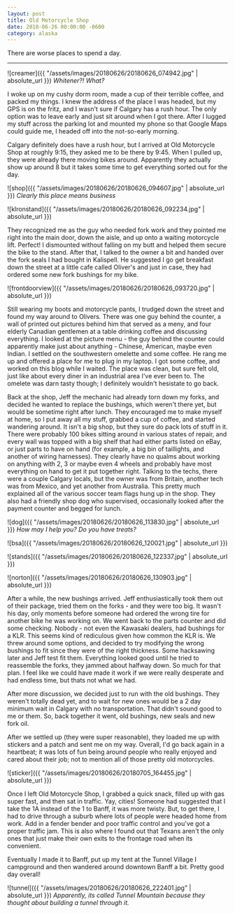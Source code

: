 ```yaml
---
layout: post
title: Old Motorcycle Shop
date: 2018-06-26 00:00:00 -0600
category: alaska
---
```


There are worse places to spend a day.

---

![creamer]({{ "/assets/images/20180626/20180626_074942.jpg" | absolute_url }})
*Whitener?!  What?*

I woke up on my cushy dorm room, made a cup of their terrible coffee, and packed my things.  I knew the address of the place I was headed, but my GPS is on the fritz, and I wasn't sure if Calgary has a rush hour.  The only option was to leave early and just sit around when I got there.  After I lugged my stuff across the parking lot and mounted my phone so that Google Maps could guide me, I headed off into the not-so-early morning.

Calgary definitely does have a rush hour, but I arrived at Old Motorcycle Shop at roughly 9:15, they asked me to be there by 9:45.  When I pulled up, they were already there moving bikes around.  Apparently they actually show up around 8 but it takes some time to get everything sorted out for the day.

![shop]({{ "/assets/images/20180626/20180626_094607.jpg" | absolute_url }})
*Clearly this place means business*

![klronstand]({{ "/assets/images/20180626/20180626_092234.jpg" | absolute_url }})


They recognized me as the guy who needed fork work and they pointed me right into the main door, down the aisle, and up onto a waiting motorcycle lift.  Perfect!  I dismounted without falling on my butt and helped them secure the bike to the stand.  After that, I talked to the owner a bit and handed over the fork seals I had bought in Kalispell.  He suggested I go get breakfast down the street at a little cafe called Oliver's and just in case, they had ordered some new fork bushings for my bike.

![frontdoorview]({{ "/assets/images/20180626/20180626_093720.jpg" | absolute_url }})

Still wearing my boots and motorcycle pants, I trudged down the street and found my way around to Olivers.  There was one guy behind the counter, a wall of printed out pictures behind him that served as a meny, and four elderly Canadian gentlemen at a table drinking coffee and discussing everything.  I looked at the picture menu - the guy behind the counter could apparently make just about anything - Chinese, American, maybe even Indian.  I settled on the southwestern omelette and some coffee.  He rang me up and offered a place for me to plug in my laptop.  I got some coffee, and worked on this blog while I waited.  The place was clean, but sure felt old, just like about every diner in an industrial area I've ever been to.  The omelete was darn tasty though; I definitely wouldn't hesistate to go back.

Back at the shop, Jeff the mechanic had already torn down my forks, and decided he wanted to replace the bushings, which weren't there yet, but would be sometime right after lunch.  They encouraged me to make myself at home, so I put away all my stuff, grabbed a cup of coffee, and started wandering around.  It isn't a big shop, but they sure do pack lots of stuff in it.  There were probably 100 bikes sitting around in various states of repair, and every wall was topped with a big shelf that had either parts listed on eBay, or just parts to have on hand (for example, a big bin of taillights, and another of wiring harnesses).  They clearly have no qualms about working on anything with 2, 3 or maybe even 4 wheels and probably have most everything on hand to get it put together right.  Talking to the techs, there were a couple Calgary locals, but the owner was from Britain, another tech was from Mexico, and yet another from Australia.  This pretty much explained all of the various soccer team flags hung up in the shop.  They also had a friendly shop dog who supervised, occasionally looked after the payment counter and begged for lunch.

![dog]({{ "/assets/images/20180626/20180626_113830.jpg" | absolute_url }})
*How may I help you? Do you have treats?*

![bsa]({{ "/assets/images/20180626/20180626_120021.jpg" | absolute_url }})

![stands]({{ "/assets/images/20180626/20180626_122337.jpg" | absolute_url }})

![norton]({{ "/assets/images/20180626/20180626_130903.jpg" | absolute_url }})

After a while, the new bushings arrived.  Jeff enthusiastically took them out of their package, tried them on the forks - and they were too big.  It wasn't his day, only moments before someone had ordered the wrong tire for another bike he was working on.  We went back to the parts counter and did some checking. Nobody - not even the Kawasaki dealers, had bushings for a KLR.  This seems kind of rediculous given how common the KLR is.  We threw around some options, and decided to try modifying the wrong bushings to fit since they were of the right thickness.  Some hacksawing later and Jeff test fit them.  Everything looked good until he tried to reassemble the forks, they jammed about halfway down.  So much for that plan.  I feel like we could have made it work if we were really desperate and had endless time, but thats not what we had.

After more discussion, we decided just to run with the old bushings.  They weren't totally dead yet, and to wait for new ones would be a 2 day minimum wait in Calgary with no transportation.  That didn't sound good to me or them.  So, back together it went, old bushings, new seals and new fork oil.

After we settled up (they were super reasonable), they loaded me up with stickers and a patch and sent me on my way.  Overall, I'd go back again in a heartbeat; it was lots of fun being around people who really enjoyed and cared about their job; not to mention all of those pretty old motorcycles.

![sticker]({{ "/assets/images/20180626/20180705_164455.jpg" | absolute_url }})

Once I left Old Motorcycle Shop, I grabbed a quick snack, filled up with gas super fast, and then sat in traffic.  Yay, cities!  Someone had suggested that I take the 1A instead of the 1 to Banff, it was more twisty.  But, to get there, I had to drive through a suburb where lots of people were headed home from work.  Add in a fender bender and poor traffic control and you've got a proper traffic jam.  This is also where I found out that Texans aren't the only ones that just make their own exits to the frontage road when its convenient.

Eventually I made it to Banff, put up my tent at the Tunnel Village I campground and then wandered around downtown Banff a bit.  Pretty good day overall!

![tunnel]({{ "/assets/images/20180626/20180626_222401.jpg" | absolute_url }})
*Apparently, its called Tunnel Mountain because they thought about building a tunnel through it.*

